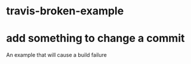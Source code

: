 # travis-broken-example
# add something to change a commit
An example that will cause a build failure
